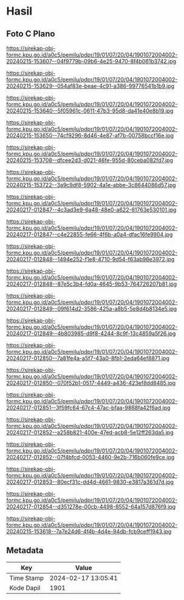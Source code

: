 # Hasil

## Foto C Plano

https://sirekap-obj-formc.kpu.go.id/a0c5/pemilu/pdpr/19/01/07/20/04/1901072004002-20240215-153607--04f9779b-09b6-4e25-9470-8f4b061b3742.jpg

https://sirekap-obj-formc.kpu.go.id/a0c5/pemilu/pdpr/19/01/07/20/04/1901072004002-20240215-153629--054af83e-beae-4c91-a386-99776541b1b9.jpg

https://sirekap-obj-formc.kpu.go.id/a0c5/pemilu/pdpr/19/01/07/20/04/1901072004002-20240215-153640--5f05961c-0611-47b3-95d8-da41e40e8b19.jpg

https://sirekap-obj-formc.kpu.go.id/a0c5/pemilu/pdpr/19/01/07/20/04/1901072004002-20240215-153650--74cf9296-8d46-4e87-af7b-00758bccf16e.jpg

https://sirekap-obj-formc.kpu.go.id/a0c5/pemilu/pdpr/19/01/07/20/04/1901072004002-20240215-153708--dfcee2d3-d021-46fe-955d-80ceba082fd7.jpg

https://sirekap-obj-formc.kpu.go.id/a0c5/pemilu/pdpr/19/01/07/20/04/1901072004002-20240215-153722--3a9c9df8-5902-4a1e-abbe-3c8644086d57.jpg

https://sirekap-obj-formc.kpu.go.id/a0c5/pemilu/pdpr/19/01/07/20/04/1901072004002-20240217-012847--4c3ad3e9-6a48-48e0-a622-61763e530101.jpg

https://sirekap-obj-formc.kpu.go.id/a0c5/pemilu/pdpr/19/01/07/20/04/1901072004002-20240217-012847--c4e22855-fe66-4f6b-a0a4-dfac16fe9904.jpg

https://sirekap-obj-formc.kpu.go.id/a0c5/pemilu/pdpr/19/01/07/20/04/1901072004002-20240217-012848--1494e252-f1e8-4710-9d54-f63ab96e3972.jpg

https://sirekap-obj-formc.kpu.go.id/a0c5/pemilu/pdpr/19/01/07/20/04/1901072004002-20240217-012848--87e5c3b4-fd0a-4645-9b53-764726207b81.jpg

https://sirekap-obj-formc.kpu.go.id/a0c5/pemilu/pdpr/19/01/07/20/04/1901072004002-20240217-012849--09f614d2-3586-425a-a8b5-5e8d4b8134e5.jpg

https://sirekap-obj-formc.kpu.go.id/a0c5/pemilu/pdpr/19/01/07/20/04/1901072004002-20240217-012849--4b803985-d9f8-4244-8c9f-13c4859a5f26.jpg

https://sirekap-obj-formc.kpu.go.id/a0c5/pemilu/pdpr/19/01/07/20/04/1901072004002-20240217-012850--7a81fe4a-a5f7-43a0-8fb1-2eda64ef8871.jpg

https://sirekap-obj-formc.kpu.go.id/a0c5/pemilu/pdpr/19/01/07/20/04/1901072004002-20240217-012850--070f52b1-0517-4449-a436-423ef8dd8485.jpg

https://sirekap-obj-formc.kpu.go.id/a0c5/pemilu/pdpr/19/01/07/20/04/1901072004002-20240217-012851--3f59fc64-67c4-47ac-bfaa-9868fa42f6ad.jpg

https://sirekap-obj-formc.kpu.go.id/a0c5/pemilu/pdpr/19/01/07/20/04/1901072004002-20240217-012852--a258b821-400e-47ed-acb8-5e12ff263da5.jpg

https://sirekap-obj-formc.kpu.go.id/a0c5/pemilu/pdpr/19/01/07/20/04/1901072004002-20240217-012852--07f4bfcd-0053-4460-9e2b-716b060fe9ce.jpg

https://sirekap-obj-formc.kpu.go.id/a0c5/pemilu/pdpr/19/01/07/20/04/1901072004002-20240217-012853--80ecf31c-dd4d-4661-9830-e3817a361d7d.jpg

https://sirekap-obj-formc.kpu.go.id/a0c5/pemilu/pdpr/19/01/07/20/04/1901072004002-20240217-012854--d351278e-00cb-4498-8552-64a157d876f9.jpg

https://sirekap-obj-formc.kpu.go.id/a0c5/pemilu/pdpr/19/01/07/20/04/1901072004002-20240215-153618--7a7e24d6-4f4b-4d4e-94db-fcb9ceff1943.jpg


## Metadata

| Key        | Value               |
| ---------- | ------------------- |
| Time Stamp | 2024-02-17 13:05:41 |
| Kode Dapil | 1901                |



